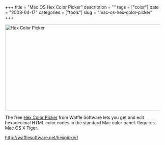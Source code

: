 +++
title = "Mac OS Hex Color Picker"
description = ""
tags = ["color"]
date = "2008-04-17"
categories = ["tools"]
slug = "mac-os-hex-color-picker"
+++


<p><a href="http://wafflesoftware.net/hexpicker/" title="Hex Color Picker by jibbajabba, on Flickr"><img src="//farm4.static.flickr.com/3047/2421400845_3ae345125a_o.png" width="640" height="279" alt="Hex Color Picker" class="notebook-image" /></a></p>
<p>The free <a href="http://wafflesoftware.net/hexpicker/">Hex Color Picker</a> from Waffle Software lets you get and edit hexadecimal HTML color codes in the standard Mac color panel. Requires Mac OS X Tiger.</p>
  
<p><a href="http://wafflesoftware.net/hexpicker/">http://wafflesoftware.net/hexpicker/</a></p>
      
